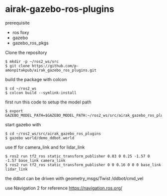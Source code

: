 # airak-gazebo-ros-plugins

prerequisite
  - ros foxy
  - gazebo
  - gazebo_ros_pkgs


Clone the repository
```Shell
$ mkdir -p ~/ros2_ws/src
$ git clone https://github.com/p-amonpitakpub/airak_gazebo_ros_plugins.git
```

build the package with colcon
```Shell
$ cd ~/ros2_ws
$ colcon build --symlink-install 
```

first run this code to setup the model path
```Shell
$ export GAZEBO_MODEL_PATH=$GAZEBO_MODEL_PATH:~/ros2_ws/src/airak_gazebo_ros_plugins/models
```

start gazebo with
```shell
$ cd ~/ros2_ws/src/airak_gazebo_ros_plugins
$ gazebo world/demo_ddbot.world
```

use tf for camera_link and for lidar_link
```Shell
$ ros2 run tf2_ros static_transform_publisher 0.03 0 0.25 -1.57 0 -1.57 base_link camera_link
$ ros2 run tf2_ros static_transform_publisher 0 0 0.16 0 0 0 base_link lidar_link
```

the ddbot can be driven with geometry_msgs/Twist /ddbot/cmd_vel

use Navigation 2 for reference
https://navigation.ros.org/